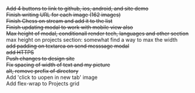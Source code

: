 ~~Add 4 buttons to link to github, ios, android, and site demo~~    
~~Finish writing URL for each image (162 images)~~    
~~Finish Chess on stream and add it to the list~~    
~~Finish updating modal to work with mobile view also~~    
~~Max height of modal, conditionall render tech, languages and other section~~    
max height on projects section: somewhat find a way to max the width     
~~add padding on textarea on send messsage modal~~    
~~add HTTPS~~    
~~Push changes to design site~~    
~~Fix spacing of width of  text and my picture~~     
~~alt, remove prefix of directory~~    
Add 'click to uopen in new tab' image    
Add flex-wrap to Projects grid    